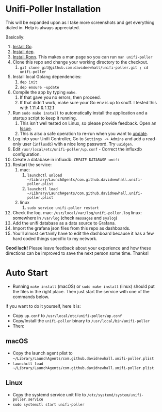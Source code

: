 # Unifi-Poller Installation

This will be expanded upon as I take more screenshots and get everything dialed in. Help is always appreciated.

Basically:
1. [Install Go](https://golang.org/doc/install). 
1. [Install dep](https://golang.github.io/dep/docs/installation.html).
1. [Install Ronn](Ronn). This makes a man page so you can run `man unifi-poller`
1. Clone this repo and change your working directory to the checkout.
   1. `git clone git@github.com:davidnewhall/unifi-poller.git ; cd unifi-poller`
1. Install local Golang dependencies: 
   1. `dep init`
   1. `dep ensure -update`
1. Compile the app by typing `make`.
   1. If that gave you no errors, then proceed.
   1. If that didn't work, make sure your Go env is up to snuff. I tested this with 1.11.4 & 1.12.1
1. Run `sudo make install` to automatically install the application and a startup script to keep it running.
   1. This isn't well tested on Linux, so please provide feedback. Open an [Issue](https://github.com/davidnewhall/unifi-poller/issues/new).
   1. This is also a safe operation to re-run when you want to [update](Updating).
1. Log into your Unifi Controller, Go to `Settings -> Admins` and add a read-only user (`influxdb`) with a nice long password. Try `uuidgen`.
1. Edit `/usr/local/etc/unifi-poller/up.conf` - Correct the influxdb configuration.
1. Create a database in influxdb. `CREATE DATABASE unifi`
1. Restart the service:
   1. mac: 
      1. `launchctl unload ~/Library/LaunchAgents/com.github.davidnewhall.unifi-poller.plist`
      1. `launchctl load ~/Library/LaunchAgents/com.github.davidnewhall.unifi-poller.plist`
   1. linux
      1. `sudo service unifi-poller restart`
1. Check the log. mac: `/usr/local/var/log/unifi-poller.log` linux: somewhere in `/var/log` (check `messages` and `syslog`)
1. Add the unifi database as a data source to Grafana.
1. Import the grafana json files from this repo as dashboards.
1. You'll almost certainly have to edit the dashboard because it has a few hard coded things specific to my network.

**Good luck!** Please leave feedback about your experience and how these directions can be improved to save the next person some time. Thanks!

# Auto Start
- Running `make install` (macOS) or `sudo make install` (linux) should put the files in the right place. Then just start the service with one of the commands below. 

If you want to do it yourself, here it is:
- Copy `up.conf` to `/usr/local/etc/unifi-poller/up.conf`
- Copy/Install the `unifi-poller` binary to `/usr/local/bin/unifi-poller`
- Then:

## macOS
- Copy the launch agent plist to `~/Library/LaunchAgents/com.github.davidnewhall.unifi-poller.plist`
- `launchctl load ~/Library/LaunchAgents/com.github.davidnewhall.unifi-poller.plist`

## Linux
- Copy the systemd service unit file to `/etc/systemd/system/unifi-poller.service`
- `sudo systemctl start unifi-poller`